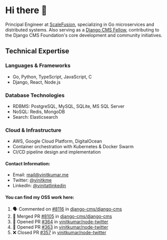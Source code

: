 # Hi there 👋

Principal Engineer at [ScaleFusion](https://scalefusion.com/), specializing in Go microservices and distributed systems. Also serving as a [Django CMS Fellow](https://www.django-cms.org/en/blog/2024/11/07/welcoming-vinit-kumar-as-the-newest-django-cms-fellow/), contributing to the Django CMS Foundation's core development and community initiatives.

## Technical Expertise

### Languages & Frameworks

- Go, Python, TypeScript, JavaScript, C
- Django, React, Node.js

### Database Technologies
- RDBMS: PostgreSQL, MySQL, SQLite, MS SQL Server
- NoSQL: Redis, MongoDB
- Search: Elasticsearch

### Cloud & Infrastructure
- AWS, Google Cloud Platform, DigitalOcean
- Container orchestration with Kubernetes & Docker Swarm
- CI/CD pipeline design and implementation


#### Contact Information:

- Email: <a href="mailto:mail@vinitkumar.me">mail@vinitkumar.me</a>
- Twitter: [@vinitkme](https://twitter.com/vinitkme)
- LinkedIn: [@vinitatlinkedin](https://www.linkedin.com/in/vinitatlinkedin/)  

#### You can find my OSS work here:

<!--START_SECTION:activity-->
1. 🗣 Commented on [#8116](https://github.com/django-cms/django-cms/pull/8116#issuecomment-2608911012) in [django-cms/django-cms](https://github.com/django-cms/django-cms)
2. 🎉 Merged PR [#8105](https://github.com/django-cms/django-cms/pull/8105) in [django-cms/django-cms](https://github.com/django-cms/django-cms)
3. 💪 Opened PR [#364](https://github.com/vinitkumar/node-twitter/pull/364) in [vinitkumar/node-twitter](https://github.com/vinitkumar/node-twitter)
4. 💪 Opened PR [#363](https://github.com/vinitkumar/node-twitter/pull/363) in [vinitkumar/node-twitter](https://github.com/vinitkumar/node-twitter)
5. ❌ Closed PR [#357](https://github.com/vinitkumar/node-twitter/pull/357) in [vinitkumar/node-twitter](https://github.com/vinitkumar/node-twitter)
<!--END_SECTION:activity-->

